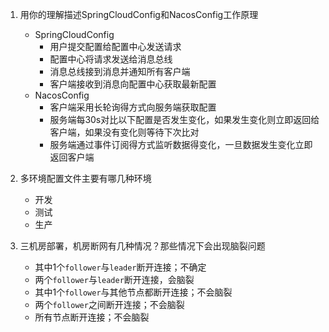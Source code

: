 1. 用你的理解描述SpringCloudConfig和NacosConfig工作原理

   + SpringCloudConfig
     + 用户提交配置给配置中心发送请求
     + 配置中心将请求发送给消息总线
     + 消息总线接到消息并通知所有客户端
     + 客户端接收到消息向配置中心获取最新配置
   + NacosConfig
     + 客户端采用长轮询得方式向服务端获取配置
     + 服务端每30s对比以下配置是否发生变化，如果发生变化则立即返回给客户端，如果没有变化则等待下次比对
     + 服务端通过事件订阅得方式监听数据得变化，一旦数据发生变化立即返回客户端

2. 多环境配置文件主要有哪几种环境

   + 开发
   + 测试
   + 生产

3. 三机房部署，机房断网有几种情况？那些情况下会出现脑裂问题

   + 其中1个`follower`与`leader`断开连接；不确定
   + 两个`follower`与`leader`断开连接，会脑裂
   + 其中1个`follower`与其他节点都断开连接；不会脑裂
   + 两个`follower`之间断开连接；不会脑裂
   + 所有节点断开连接；不会脑裂

   


